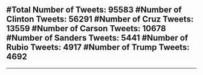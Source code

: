 #Total Number of Tweets: 95583 
#Number of Clinton Tweets: 56291
#Number of Cruz Tweets: 13559
#Number of Carson Tweets: 10678
#Number of Sanders Tweets: 5441
#Number of Rubio Tweets: 4917
#Number of Trump Tweets: 4692
---
---
